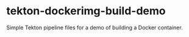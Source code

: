 # tekton-dockerimg-build-demo
Simple Tekton pipeline files for a demo of building a Docker container.

